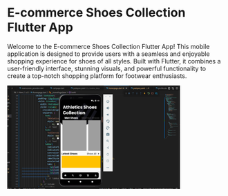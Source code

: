 <h1>E-commerce Shoes Collection Flutter App</h1>
<p>Welcome to the E-commerce Shoes Collection Flutter App! This mobile application is designed to provide users with a seamless and enjoyable shopping experience for shoes of all styles. Built with Flutter, it combines a user-friendly interface, stunning visuals, and powerful functionality to create a top-notch shopping platform for footwear enthusiasts.</p>

<img align="left" alt="coding" width="400" src="https://github.com/Amantha96/E-commerce-App/blob/master/Athletics%20Shoes.png">

